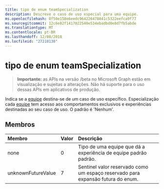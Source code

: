 ```yaml
---
title: tipo de enum teamSpecialization
description: Descreve o caso de uso especial para uma equipe.
ms.openlocfilehash: 8f50e158e6eedc964226478841c5322eefca9f77
ms.sourcegitcommit: 12c6e82f1417022540e534ebadbd0e8d7fb5abde
ms.translationtype: MT
ms.contentlocale: pt-BR
ms.lasthandoff: 12/08/2018
ms.locfileid: "27210130"
---
```

# <a name="teamspecialization-enum-type"></a>tipo de enum teamSpecialization

> **Importante:** as APIs na versão /beta no Microsoft Graph estão em visualização e sujeitas a alterações. Não há suporte para o uso dessas APIs em aplicativos de produção.

Indica se a [equipe](../resources/team.md) destina-se de um caso de uso específico. Especialização cada [equipe](../resources/team.md) tem acesso aos comportamentos exclusivos e experiências destinadas ao seu caso de uso. O padrão é 'Nenhum'.

## <a name="members"></a>Membros

| Membro             | Valor | Descrição                                                                |
| :----------------- | :---- | :------------------------------------------------------------------------- |
| none               | 0     | Tipo de uma equipe que dá a experiência de equipe padrão padrão.          |
| unknownFutureValue | 7     | Sentinel valor reservado como um espaço reservado para expansão futura do enum. |
